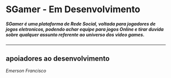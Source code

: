 # SGamer - Em Desenvolvimento


##### SGamer é uma plataforma de Rede Social, voltada para jogadores de jogos eletronicos, podendo achar equipe para jogos Online e tirar duvida sobre qualquer assunto referente ao universo dos video games.
---
## apoiadores ao desenvolvimento
<i>Emerson Francisco
